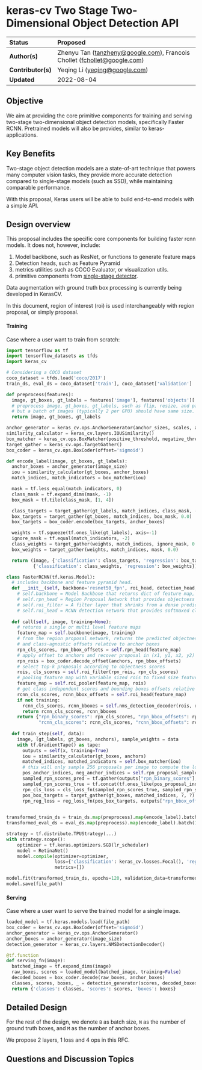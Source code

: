 # keras-cv Two Stage Two-Dimensional Object Detection API

| Status        | Proposed      |
:-------------- |:---------------------------------------------------- |
| **Author(s)** | Zhenyu Tan (tanzheny@google.com), Francois Chollet (fchollet@google.com)|
| **Contributor(s)** | Yeqing Li (yeqing@google.com)|
| **Updated**   | 2022-08-04                                           |

## Objective

We aim at providing the core primitive components for training and serving two-stage two-dimensional object
detection models, specifically Faster RCNN.
Pretrained models will also be provides, similar to keras-applications.

## Key Benefits

Two-stage object detection models are a state-of-art technique that powers many computer vision tasks, they provide
more accurate detection compared to single-stage models (such as SSD), while maintaining comparable performance.

With this proposal, Keras users will be able to build end-to-end models with a simple API.

## Design overview

This proposal includes the specific core components for building faster rcnn models. It does not, however, include:

1. Model backbone, such as ResNet, or functions to generate feature maps
2. Detection heads, such as Feature Pyramid
3. metrics utilities such as COCO Evaluator, or visualization utils.
4. primitive components from [single-stage detector]([url](https://github.com/keras-team/governance/blob/master/rfcs/20200928-keras-cv-single-stage-2d-object-detection.md)).

Data augmentation with ground truth box processing is currently being developed in KerasCV.

In this document, region of interest (roi) is used interchangeably with region proposal, or simply proposal.

#### Training

Case where a user want to train from scratch:

```python
import tensorflow as tf
import tensorflow_datasets as tfds
import keras_cv

# Considering a COCO dataset
coco_dataset = tfds.load('coco/2017')
train_ds, eval_ds = coco_dataset['train'], coco_dataset['validation']

def preprocess(features):
  image, gt_boxes, gt_labels = features['image'], features['objects']['bbox'], features['objects']['label']
  # preprocess image, gt_boxes, gt_labels, such as flip, resize, and padding, and reserve 0 for background label.
  # but a batch of images (typically 2 per GPU) should have same size.
  return image, gt_boxes, gt_labels

anchor_generator = keras_cv.ops.AnchorGenerator(anchor_sizes, scales, aspect_ratios, strides)
similarity_calculator = keras_cv.layers.IOUSimilarity()
box_matcher = keras_cv.ops.BoxMatcher(positive_threshold, negative_threshold)
target_gather = keras_cv.ops.TargetGather()
box_coder = keras_cv.ops.BoxCoder(offset='sigmoid')

def encode_label(image, gt_boxes, gt_labels):
  anchor_boxes = anchor_generator(image_size)
  iou = similarity_calculator(gt_boxes, anchor_boxes)
  match_indices, match_indicators = box_matcher(iou)

  mask = tf.less_equal(match_indicators, 0)
  class_mask = tf.expand_dims(mask, -1)
  box_mask = tf.tile(class_mask, [1, 4])

  class_targets = target_gather(gt_labels, match_indices, class_mask, -1)
  box_targets = target_gather(gt_boxes, match_indices, box_mask, 0.0)
  box_targets = box_coder.encode(box_targets, anchor_boxes)

  weights = tf.squeeze(tf.ones_like(gt_labels), axis=-1)
  ignore_mask = tf.equal(match_indicators, -2)
  class_weights = target_gather(weights, match_indices, ignore_mask, 0.0)
  box_weights = target_gather(weights, match_indices, mask, 0.0)

  return (image, {'classification': class_targets, 'regression': box_targets},
          {'classification': class_weights, 'regression': box_weights})

class FasterRCNN(tf.keras.Model):
  # includes backbone and feature pyramid head.
  def __init__(self, backbone='resnet50_fpn', roi_head, detection_head, roi_filter, roi_pooler, roi_sampler):
    # self.backbone = Model Backbone that returns dict of feature map, or Feature Pyramid Network that wraps it
    # self.rpn_head = Region Proposal Network that provides objectness scores and bbox offset against anchor boxes
    # self.roi_filter = A filter layer that shrinks from a dense predictions to topk sparse predictions based on scores
    # self.roi_head = RCNN detection network that provides softmaxed classification score and bbox offset against rois
  
  def call(self, image, training=None):
    # returns a single or multi level feature maps
    feature_map = self.backbone(image, training)
    # from the region proposal network, returns the predicted objectness scores
    # and class-agnostic offsets relative to anchor boxes
    rpn_cls_scores, rpn_bbox_offsets = self.rpn_head(feature_map)
    # apply offset to anchors and recover proposal in (x1, y1, x2, y2) format
    rpn_rois = box_coder.decode_offset(anchors, rpn_bbox_offsets)
    # select top-k proposals according to objectness scores
    rois, cls_scores = self.roi_filter(rpn_rois, rpn_cls_scores)
    # pooling feature map with variable sized rois to fixed size feature map
    feature_map = self.roi_pooler(feature_map, rois)
    # get class independent scores and bounding boxes offsets relative to proposals
    rcnn_cls_scores, rcnn_bbox_offsets = self.roi_head(feature_map)
    if not training:
      rcnn_cls_scores, rcnn_bboxes = self.nms_detection_decoder(rois, rcnn_cls_scores, rcnn_bbox_offsets, image_shape)
      return rcnn_cls_scores, rcnn_bboxes
    return {"rpn_binary_scores": rpn_cls_scores, "rpn_bbox_offsets": rpn_bbox_offsets, "rpn_rois": rpn_rois,
            "rcnn_cls_scores": rcnn_cls_scores, "rcnn_bbox_offsets": rcnn_bbox_offsets}
  
  def train_step(self, data):
    image, (gt_labels, gt_boxes, anchors), sample_weights = data
    with tf.GradientTape() as tape:
      outputs = self(x, training=True)
      iou = similarity_calculator(gt_boxes, anchors)
      matched_indices, matched_indicators = self.box_matcher(iou)
      # this will only sample 256 proposals per image to compute the loss of a mini batch
      pos_anchor_indices, neg_anchor_indices = self.rpn_proposal_sampler(matched_indicators)
      sampled_rpn_scores_pred = tf.gather(outputs["rpn_binary_scores"], tf.concat(pos_anchor_indices, neg_anchor_indices))
      sampled_rpn_scores_true = tf.concat(tf.ones_like(pos_proposal_indices), tf.zeros_like(neg_proposal_indices))
      rpn_cls_loss = cls_loss_fn(sampled_rpn_scores_true, sampled_rpn_scores_pred)
      pos_box_targets = target_gather(gt_boxes, matched_indices, ?, ?)
      rpn_reg_loss = reg_loss_fn(pos_box_targets, outputs["rpn_bbox_offsets"], mask)
      

transformed_train_ds = train_ds.map(preprocess).map(encode_label).batch(128).shuffle(1024)
transformed_eval_ds = eval_ds.map(preprocess).map(encode_label).batch(128)

strategy = tf.distribute.TPUStrategy(...)
with strategy.scope():
    optimizer = tf.keras.optimizers.SGD(lr_scheduler)
    model = RetinaNet()
    model.compile(optimizer=optimizer,
                  loss={'classification': keras_cv.losses.Focal(), 'regression': tf.keras.losses.Huber()},
                  metrics=[])

model.fit(transformed_train_ds, epochs=120, validation_data=transformed_eval_ds)
model.save(file_path)
``` 

#### Serving

Case where a user want to serve the trained model for a single image.

```python
loaded_model = tf.keras.models.load(file_path)
box_coder = keras_cv.ops.BoxCoder(offset='sigmoid')
anchor_generator = keras_cv.ops.AnchorGenerator()
anchor_boxes = anchor_generator(image_size)
detection_generator = keras_cv.layers.NMSDetectionDecoder()

@tf.function
def serving_fn(image):
  batched_image = tf.expand_dims(image)
  raw_boxes, scores = loaded_model(batched_image, training=False)
  decoded_boxes = box_coder.decode(raw_boxes, anchor_boxes)
  classes, scores, boxes, _ = detection_generator(scores, decoded_boxes)
  return {'classes': classes, 'scores': scores, 'boxes': boxes}
```

## Detailed Design

For the rest of the design, we denote `B` as batch size, `N` as the number of ground truth boxes, and `M` as the number
of anchor boxes.

We propose 2 layers, 1 loss and 4 ops in this RFC.


## Questions and Discussion Topics
